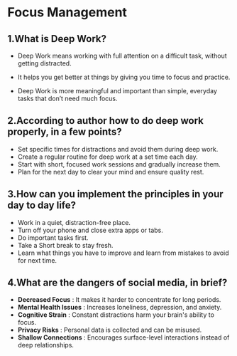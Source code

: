 # Focus Management #

## 1.What is Deep Work? ##
* Deep Work means working with full attention on a difficult task, without getting distracted.
* It helps you get better at things by giving you time to focus and practice.

* Deep Work is more meaningful and important than simple, everyday tasks that don’t need much focus.

## 2.According to author how to do deep work properly, in a few points? ##
* Set specific times for distractions and avoid them during deep work.
* Create a regular routine for deep work at a set time each day.
* Start with short, focused work sessions and gradually increase them.
* Plan for the next day to clear your mind and ensure quality rest.

## 3.How can you implement the principles in your day to day life? ##
* Work in a quiet, distraction-free place.
* Turn off your phone and close extra apps or tabs.
* Do important tasks first.
* Take a Short break to stay fresh.
* Learn what things you have to improve and learn from mistakes to avoid for next time.

## 4.What are the dangers of social media, in brief?

- **Decreased Focus** : It makes it harder to concentrate for long periods.
- **Mental Health Issues** : Increases loneliness, depression, and anxiety.
- **Cognitive Strain** : Constant distractions harm your brain's ability to focus.
- **Privacy Risks** : Personal data is collected and can be misused.
- **Shallow Connections** : Encourages surface-level interactions instead of deep relationships.